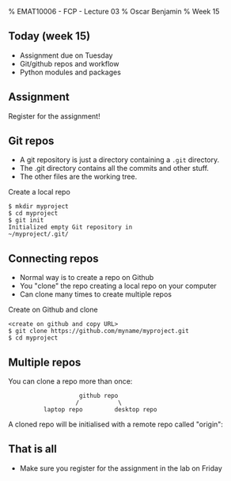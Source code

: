 % EMAT10006 - FCP - Lecture 03
% Oscar Benjamin
% Week 15


Today (week 15)
---------------

* Assignment due on Tuesday
* Git/github repos and workflow
* Python modules and packages


Assignment
----------

Register for the assignment!


Git repos
---------

* A git repository is just a directory containing a `.git` directory.
* The .git directory contains all the commits and other stuff.
* The other files are the working tree.

Create a local repo
```shell
$ mkdir myproject
$ cd myproject
$ git init
Initialized empty Git repository in
~/myproject/.git/
```


Connecting repos
----------------

* Normal way is to create a repo on Github
* You "clone" the repo creating a local repo on your computer
* Can clone many times to create multiple repos

Create on Github and clone
```shell
<create on github and copy URL>
$ git clone https://github.com/myname/myproject.git
$ cd myproject
```

Multiple repos
--------------

You can clone a repo more than once:
```
                    github repo
                   /           \
          laptop repo         desktop repo
```
A cloned repo will be initialised with a remote repo called "origin":




That is all
-----------

* Make sure you register for the assignment in the lab on Friday
